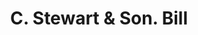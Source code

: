 ---
doi: 10.7916/D8M91MN2
date_other: '1910'
date_other_textual: '1910'
form: printed ephemera
genre:
- Invoices
name:
- C. Stewart & Son
object_in_context_url: https://biggert.cul.columbia.edu/items/view/ave_biggert_00520
subject_hierarchical_geographic:
- Worcester, Massachusetts, United States
subject_name:
- C. Stewart & Son
title: C. Stewart & Son. Bill
sort_title: C. Stewart & Son. Bill
call_number: ave_biggert_00520
coordinates:
- 42.266666666666666,-71.8
pid: ave_biggert_00520
identifiers: ave_biggert_00520
canvas_id: ldpd:395793
permalink: "/items/ave_biggert_00520/"
layout: iiif-image-page
---